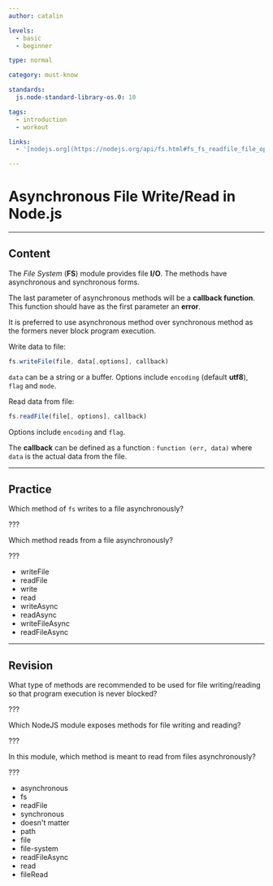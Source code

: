 ```yaml
---
author: catalin

levels:
  - basic
  - beginner

type: normal

category: must-know

standards:
  js.node-standard-library-os.0: 10

tags:
  - introduction
  - workout

links:
  - '[nodejs.org](https://nodejs.org/api/fs.html#fs_fs_readfile_file_options_callback){website}'

---
```

# Asynchronous File Write/Read in Node.js

---
## Content

The *File System* (**FS**) module provides file **I/O**. The methods have asynchronous and synchronous forms.

The last parameter of asynchronous methods will be a **callback function**. This function should have as the first parameter an **error**.

It is preferred to use asynchronous method over synchronous method as the formers never block program execution.

Write data to file:

```javascript
fs.writeFile(file, data[,options], callback)
```

`data` can be a string or a buffer. Options include `encoding` (default **utf8**), `flag` and `mode`.

Read data from file:

```javascript
fs.readFile(file[, options], callback)
```

Options include `encoding` and `flag`.

The **callback** can be defined as a function : `function (err, data)` where `data` is the actual data from the file.

---
## Practice

Which method of `fs` writes to a file asynchronously?

???

Which method reads from a file asynchronously?

???

* writeFile
* readFile
* write
* read
* writeAsync
* readAsync
* writeFileAsync
* readFileAsync

---
## Revision

What type of methods are recommended to be used for file writing/reading so that program execution is never blocked?

???

Which NodeJS module exposes methods for file writing and reading?

???

In this module, which method is meant to read from files asynchronously?

???

* asynchronous
* fs
* readFile
* synchronous
* doesn't matter
* path
* file
* file-system
* readFileAsync
* read
* fileRead
